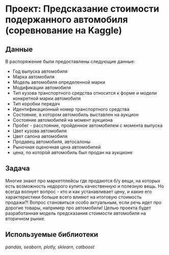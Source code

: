 # Проект: Предсказание стоимости подержанного автомобиля (соревнование на Kaggle)

## Данные

В распоряжение были предоставлены следующие данные:
 - Год выпуска автомобиля
 - Марка автомобиля
 - Модель автомобиля определенной марки
 - Модификации автомобиля
 - Тип кузова транспортного средства относится к форме и модели конкретной марки автомобиля
 - Тип коробки передач
 - Идентификационный номер транспортного средства
 - Состояние, в котором автомобиль выставлен на аукцион
 - Состояние автомобилей на момент аукциона
 - Пробег - расстояние, пройденное автомобилем с момента выпуска
 - Цвет кузова автомобиля
 - Цвет салона автомобиля
 - Продавец автомобиля, автосалоны
 - Рыночная оценочная цена автомобилей
 - цена, по которой автомобиль был продан на аукционе

## Задача

Многие знают про маркетплейсы где продаются б/у вещи, на которых есть возможность недорого купить качественную и полезную вещь. Но всегда волнует вопрос - кто и как устанавливает цену, и какие его характеристики больше всего влияют на итоговую стоимость продажи?! Вопрос становиться особо актуальным, если речь идет про дорогие товары, например про автомобили!
Целью проекта будет разработанная модель предсказания стоимости автомобиля на вторичном рынке. 

## Используемые библиотеки
*pandas, seaborn, plotly, sklearn, catboost*









